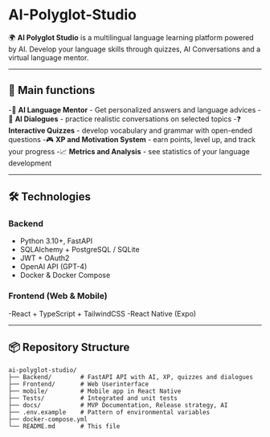 # AI-Polyglot-Studio

🌍 **AI Polyglot Studio** is a multilingual language learning platform powered by AI. Develop your language skills through quizzes, AI Conversations and a virtual language mentor.

---

## 🚀 Main functions
-🧠 **AI Language Mentor** - Get personalized answers and language advices
-💬 **AI Dialogues** - practice realistic conversations on selected topics
-❓ **Interactive Quizzes** - develop vocabulary and grammar with open-ended questions
-🎮 **XP and Motivation System** - earn points, level up, and track your progress
-📈 **Metrics and Analysis** - see statistics of your language development

---

## 🛠️ Technologies

### Backend
- Python 3.10+, FastAPI
- SQLAlchemy + PostgreSQL / SQLite
- JWT + OAuth2
- OpenAI API (GPT-4)
- Docker & Docker Compose

### Frontend (Web & Mobile)
-React + TypeScript + TailwindCSS
-React Native (Expo)

---

## 📦 Repository Structure
```
ai-polyglot-studio/
├── Backend/        # FastAPI API with AI, XP, quizzes and dialogues
├── Frontend/       # Web Userinterface
├── mobile/         # Mobile app in React Native
├── Tests/          # Integrated and unit tests
├── docs/           # MVP Documentation, Release strategy, AI
├── .env.example    # Pattern of environmental variables
├── docker-compose.yml
└── README.md       # This file
```


